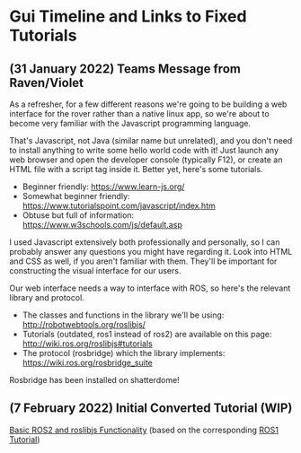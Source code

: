 # Gui Timeline and Links to Fixed Tutorials

## (31 January 2022) Teams Message from Raven/Violet
As a refresher, for a few different reasons we're going to be building a web interface for the rover rather than a native linux app, so we're about to become very familiar with the Javascript programming language.
 
That's Javascript, not Java (similar name but unrelated), and you don't need to install anything to write some hello world code with it!  Just launch any web browser and open the developer console (typically F12), or create an HTML file with a script tag inside it.  Better yet, here's some tutorials.
* Beginner friendly: https://www.learn-js.org/
* Somewhat beginner friendly: https://www.tutorialspoint.com/javascript/index.htm
* Obtuse but full of information: https://www.w3schools.com/js/default.asp

I used Javascript extensively both professionally and personally, so I can probably answer any questions you might have regarding it.
Look into HTML and CSS as well, if you aren't familiar with them.  They'll be important for constructing the visual interface for our users.
 
Our web interface needs a way to interface with ROS, so here's the relevant library and protocol.  
* The classes and functions in the library we'll be using: http://robotwebtools.org/roslibjs/  
* Tutorials (outdated, ros1 instead of ros2) are available on this page: http://wiki.ros.org/roslibjs#tutorials  
* The protocol (rosbridge) which the library implements: https://wiki.ros.org/rosbridge_suite
 
Rosbridge has been installed on shatterdome!

## (7 February 2022) Initial Converted Tutorial (WIP)

[Basic ROS2 and roslibjs Functionality](tutorial_basicrosfunctionality.md) (based on the corresponding [ROS1 Tutorial](http://wiki.ros.org/roslibjs/Tutorials/BasicRosFunctionality))
